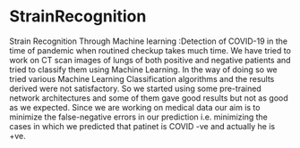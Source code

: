 # StrainRecognition
Strain Recognition  Through Machine learning :Detection of COVID-19 in the time of pandemic when routined checkup takes much time. We have tried to work on CT scan images of lungs of both positive and negative patients and tried to classify them using Machine Learning. In the way of doing so we tried various Machine Learning Classification algorithms and the results derived were not satisfactory. So we started using some pre-trained network architectures and some of them gave good results but not as good as we expected. Since we are working on medical data our aim is to minimize the false-negative errors in our prediction i.e. minimizing the cases in which we predicted that patinet is COVID -ve and actually he is +ve.
